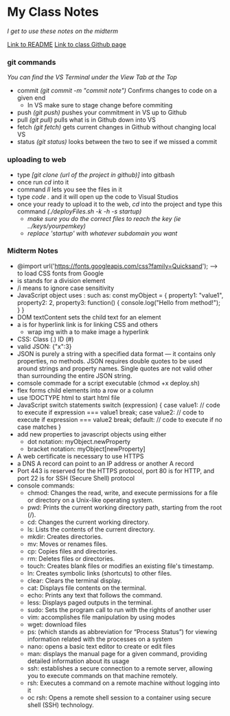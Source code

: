 # My Class Notes
*I get to use these notes on the midterm*

[Link to README](README.md)
[Link to class Github page](https://learn.cs260.click/page/schedule/VenturaF2024_md)

### git commands
*You can find the VS Terminal under the View Tab at the Top*
- commit *(git commit -m "commit note")* Confirms changes to code on a given end
    - In VS make sure to stage change before commiting
- push *(git push)* pushes your commitment in VS up to Github
- pull *(git pull)* pulls what is in Github down into VS
- fetch *(git fetch)* gets current changes in Github without changing local VS
- status *(git status)* looks between the two to see if we missed a commit

### uploading to web
- type *[git clone (url of the project in github)]* into gitbash
- once run *cd* into it
- command *ll* lets you see the files in it
- type *code .* and it will open up the code to Visual Studios
- once your ready to upload it to the web, *cd* into the project and type this command *(./deployFiles.sh -k <yourpemkey> -h <yourdomain> -s startup)*
    - *make sure you do the correct files to reach the key (ie ../keys/yourpemkey)*
    - *replace 'startup' with whatever subdomain you want*

### Midterm Notes
- @import url('https://fonts.googleapis.com/css?family=Quicksand'); --> to load CSS fonts from Google
- <div> is stands for a division element
- /i means to ignore case sensitivity
- JavaScript object uses :
such as:
const myObject = {
  property1: "value1",
  property2: 2,
  property3: function() {
    console.log("Hello from method!");
  }
}
- DOM textContent sets the child text for an element
- a is for hyperlink link is for linking CSS and others
    - wrap img with a to make image a hyperlink
- CSS: Class (.) ID (#)
- valid JSON: {"x":3}
- JSON is purely a string with a specified data format — it contains only properties, no methods. JSON requires double quotes to be used around strings and property names. Single quotes are not valid other than surrounding the entire JSON string.
- comsole commade for a script executable (chmod +x deploy.sh)
- flex forms child elements into a row or a column
- use !DOCTYPE html to start html file
- JavaScript switch statements
switch (expression) {
  case value1:
    // code to execute if expression === value1
    break;
  case value2:
    // code to execute if expression === value2
    break;
  default:
    // code to execute if no case matches
}
- add new properties to javascript objects using either
    - dot notation: myObject.newProperty
    - bracket notation: myObject[newProperty]
- A web certificate is necessary to use HTTPS
- a DNS A record can point to an IP address or another A record
- Port 443 is reserved for the HTTPS protocol, port 80 is for HTTP, and port 22 is for SSH (Secure Shell) protocol
- console commands: 
    - chmod: Changes the read, write, and execute permissions for a file or directory on a Unix-like operating system. 
    - pwd: Prints the current working directory path, starting from the root (/). 
    - cd: Changes the current working directory. 
    - ls: Lists the contents of the current directory. 
    - mkdir: Creates directories. 
    - mv: Moves or renames files. 
    - cp: Copies files and directories. 
    - rm: Deletes files or directories. 
    - touch: Creates blank files or modifies an existing file's timestamp. 
    - ln: Creates symbolic links (shortcuts) to other files. 
    - clear: Clears the terminal display. 
    - cat: Displays file contents on the terminal. 
    - echo: Prints any text that follows the command. 
    - less: Displays paged outputs in the terminal. 
    - sudo: Sets the program call to run with the rights of another user
    - vim: accomplishes file manipulation by using modes
    - wget: download files
    - ps: (which stands as abbreviation for “Process Status”) for viewing information related with the processes on a system
    - nano: opens a basic text editor to create or edit files
    - man: displays the manual page for a given command, providing detailed information about its usage
    - ssh: establishes a secure connection to a remote server, allowing you to execute commands on that machine remotely.
    - rsh: Executes a command on a remote machine without logging into it
    - oc rsh: Opens a remote shell session to a container using secure shell (SSH) technology.



